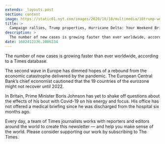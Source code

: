 ```yaml
--- 
extends: _layouts.post 
section: content 
image: https://static01.nyt.com/images/2020/10/10/multimedia/10trump-weekendbriefing-promo/merlin_178323531_ff2cd01d-9924-43eb-b4d6-84322d86c9dd-facebookJumbo.jpg 
title: > 
  Campaign rallies, Trump properties, Hurricane Delta: Your Weekend Briefing 
description: > 
  The number of new cases is growing faster than ever worldwide, according to a Times database.The second wave in Europe has dimmed hopes of a rebound from the economic catastrophe delivered by the pandemic.His office has not offered a medical briefing since he was discharged from the hospital six months ago.Every day, a team of Times journalists works with reporters and editors around the world to create this newsletter — and help you make sense of the world.Please consider supporting our work by subscribing to The Times. 
date: 1602412336.3006234 
--- 
```

The number of new cases is growing faster than ever worldwide, according to a Times database.

The second wave in Europe has dimmed hopes of a rebound from the economic catastrophe delivered by the pandemic. The European Central Bank’s chief economist cautioned that the 19 countries of the eurozone might not recover until 2022.

In Britain, Prime Minister Boris Johnson has yet to shake off questions about the effects of his bout with Covid-19 on his energy and focus. His office has not offered a medical briefing since he was discharged from the hospital six months ago.

Every day, a team of Times journalists works with reporters and editors around the world to create this newsletter — and help you make sense of the world. Please consider supporting our work by subscribing to The Times.